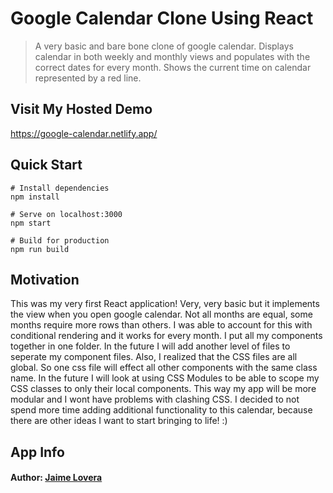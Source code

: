 # Google Calendar Clone Using React

> A very basic and bare bone clone of google calendar. Displays calendar in both weekly and monthly views and populates with the correct dates for every month. Shows the current time on calendar represented by a red line.

## Visit My Hosted Demo
https://google-calendar.netlify.app/

## Quick Start 
```
# Install dependencies
npm install

# Serve on localhost:3000
npm start

# Build for production
npm run build
```

## Motivation
This was my very first React application! Very, very basic but it implements the view when you open google calendar. Not all months are equal, some months require more rows than others. I was able to account for this with conditional rendering and it works for every month. I put all my components together in one folder. In the future I will add another level of files to seperate my component files. Also, I realized that the CSS files are all global. So one css file will effect all other components with the same class name. In the future I will look at using CSS Modules to be able to scope my CSS classes to only their local components. This way my app will be more modular and I wont have problems with clashing CSS. I decided to not spend more time adding additional functionality to this calendar, because there are other ideas I want to start bringing to life! :)

## App Info

#### Author: [Jaime Lovera](https://www.jaimelovera.com/)